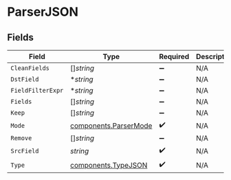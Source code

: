 # ParserJSON


## Fields

| Field                                                          | Type                                                           | Required                                                       | Description                                                    |
| -------------------------------------------------------------- | -------------------------------------------------------------- | -------------------------------------------------------------- | -------------------------------------------------------------- |
| `CleanFields`                                                  | []*string*                                                     | :heavy_minus_sign:                                             | N/A                                                            |
| `DstField`                                                     | **string*                                                      | :heavy_minus_sign:                                             | N/A                                                            |
| `FieldFilterExpr`                                              | **string*                                                      | :heavy_minus_sign:                                             | N/A                                                            |
| `Fields`                                                       | []*string*                                                     | :heavy_minus_sign:                                             | N/A                                                            |
| `Keep`                                                         | []*string*                                                     | :heavy_minus_sign:                                             | N/A                                                            |
| `Mode`                                                         | [components.ParserMode](../../models/components/parsermode.md) | :heavy_check_mark:                                             | N/A                                                            |
| `Remove`                                                       | []*string*                                                     | :heavy_minus_sign:                                             | N/A                                                            |
| `SrcField`                                                     | *string*                                                       | :heavy_check_mark:                                             | N/A                                                            |
| `Type`                                                         | [components.TypeJSON](../../models/components/typejson.md)     | :heavy_check_mark:                                             | N/A                                                            |